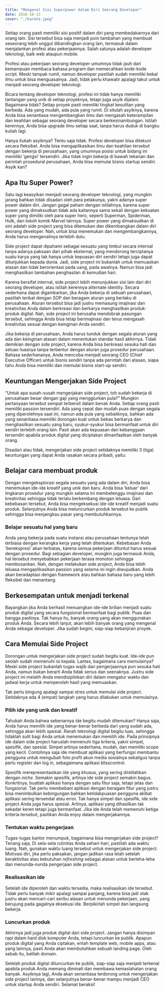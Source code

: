 ```yaml
---
title: "Mengenal Sisi Superpower dalam Diri Seorang Developer"
date: 2016-10-13
cover: "./karate.jpeg"
---
```


Setiap orang pasti memiliki sisi positif dalam diri yang membedakannya dari orang lain. Sisi tersebut bisa saja menjadi poin tambahan yang membuat seseorang lebih unggul dibandingkan orang lain, termasuk dalam menjalankan profesi atau pekerjaannya. Salah satunya adalah developer teknologi, baik web ataupun mobile.

Profesi atau pekerjaan seorang developer umumnya tidak jauh dari kemampuan membaca bahasa program dan memecahkan kode-kode script. Meski tampak rumit, namun developer pastilah sudah memiliki bekal ilmu untuk bisa menguasainya. Jadi, tidak perlu khawatir apalagi takut untuk menjadi seorang developer teknologi.

Bicara tentang developer teknologi, profesi ini tidak hanya memiliki tantangan yang unik di setiap proyeknya, tetapi juga asyik dijalani. Bagaimana tidak? Setiap proyek pasti memiliki tingkat kesulitan yang berbeda. Ada yang mudah, ada pula yang rumit. Di situlah asyiknya, karena Anda bisa senantiasa mengembangkan ilmu dan mengasah keterampilan dan keahlian sebagai seorang developer secara berkesinambungan. Istilah kerennya, Anda bisa upgrade ilmu setiap saat, tanpa harus duduk di bangku kuliah lagi.

Hanya itukah asyiknya? Tentu saja tidak. Profesi developer bisa ditekuni secara fleksibel. Anda bisa mengaplikasikan ilmu dan keahlian tersebut dengan bekerja di perusahaan, yang umumnya posisi untuk bidang ini memiliki ‘gengsi’ tersendiri. Jika tidak ingin bekerja di bawah tekanan dan perintah prosedural perusahaan, Anda bisa memulai bisnis startup sendiri. Asyik kan?

## Apa Itu Super Power?

Satu lagi keasyikan menjadi seorang developer teknologi, yang mungkin jarang bahkan tidak disadari oleh para pelakunya, yakni adanya super power dalam diri. Jangan gagal paham dengan istilahnya, karena super power yang dimaksudkan tidak ada kaitannya sama sekali dengan kekuatan super yang dimiliki oleh para super hero, seperti Superman, Spiderman, Hulk, dan tokoh komik Marvel lainnya. Super power yang dimaksudkan di sini adalah side project yang bisa ditemukan dan dikembangkan dalam diri seorang developer. Nah, untuk bisa menemukan dan mengembangkannya, Anda harus mengenalinya terlebih dulu.

Side project dapat dipahami sebagai sesuatu yang timbul secara internal tanpa adanya paksaan dari pihak eksternal, yang mendorong terciptanya suatu karya yang tak hanya untuk kepuasan diri sendiri tetapi juga dapat ditunjukkan kepada dunia. Jadi, side project ini bukanlah untuk memuaskan atasan dan tidak berorientasi pada uang, pada awalnya. Namun bisa jadi menghasilkan tambahan penghasilan di kemudian hari.

Karena bersifat internal, side project lebih menunjukkan sisi lain dari diri seorang developer, atau istilah kerennya alternate identity. Secara sederhana dapat digambarkan, jika Anda bekerja di sebuah perusahaan, pastilah terikat dengan SOP dan beragam aturan yang berlaku di perusahaan. Aturan tersebut bisa jadi justru memasung imajinasi dan kreativitas Anda dalam berkreasi dan berkarya menghasilkan produk-produk digital. Nah, side project ini berusaha mendobrak pasungan tersebut, sehingga Anda bisa tetap berimajinasi dan terus mengasah kreativitas sesuai dengan keinginan Anda sendiri.

Jika bekerja di perusahaan, Anda harus tunduk dengan segala aturan yang ada dan keinginan atasan dalam menentukan standar hasil akhirnya. Tidak demikian dengan side project, karena Anda bisa berkreasi sesuka hati dan seluas-luasnya tanpa terbentur dengan aturan juga prosedur perusahaan. Bahasa sederhananya, Anda mencoba menjadi seorang CEO (Chief Executive Officer) untuk bisnis sendiri tanpa ada perintah dari atasan, siapa tahu Anda bisa memiliki dan memulai bisnis start-up sendiri.

## Keuntungan Mengerjakan Side Project

“Untuk apa susah-susah mengerjakan side project, toh sudah bekerja di perusahaan besar dengan gaji yang menggiurkan pula?” Mungkin pertanyaan tersebut sempat terbersit dalam benak Anda. Setiap orang pasti memiliki passion tersendiri. Ada yang cepat dan mudah puas dengan segala yang diperolehnya saat ini, namun ada pula yang sebaliknya, bahkan ada yang senantiasa memiliki dorongan kuat untuk bebas berkarya dan menghasilkan sesuatu yang baru, syukur-syukur bisa bermanfaat untuk diri sendiri terlebih orang lain. Pasti akan ada kepuasan dan kebanggaan tersendiri apabila produk digital yang diciptakan dimanfaatkan oleh banyak orang.

Disadari atau tidak, mengerjakan side project setidaknya memiliki 3 (tiga) keuntungan yang dapat Anda rasakan secara pribadi, yaitu:

## Belajar cara membuat produk

Dengan mengeksplorasi segala sesuatu yang ada dalam diri, Anda bisa menemukan ide-ide kreatif yang unik dan baru. Anda bisa ‘keluar’ dari lingkaran prosedur yang mungkin selama ini membelenggu imajinasi dan kreativitas sehingga tidak terlalu berkembang dengan leluasa. Dari kebebasan tersebut, Anda bisa mengeksekusi ide-ide kreatif menjadi suatu produk. Selanjutnya Anda bisa meluncurkan produk tersebut ke publik sehingga bisa menjangkau pasar yang membutuhkannya.

### Belajar sesuatu hal yang baru

Anda yang bekerja pada suatu instansi atau perusahaan tentunya telah terbiasa dengan kerangka kerja yang telah ditentukan. Kebebasan Anda ‘berekspresi’ akan terbatas, karena semua pekerjaan dituntut harus sesuai dengan prosedur. Bagi sebagian developer, mungkin juga termasuk Anda, hal tersebut menyebabkan pekerjaan terasa monoton sehingga membosankan. Nah, dengan melakukan side project, Anda bisa lebih leluasa mengaplikasikan passion yang selama ini ingin diwujudkan. Anda akan beradaptasi dengan framework atau bahkan bahasa baru yang lebih fleksibel dan menantang.

## Berkesempatan untuk menjadi terkenal

Bayangkan jika Anda berhasil menuangkan ide-ide brilian menjadi suatu produk digital yang secara fungsional bermanfaat bagi publik. Puas dan bangga pastinya. Tak hanya itu, banyak orang yang akan menggunakan produk Anda. Secara lebih lanjut, akan lebih banyak orang yang mengenal Anda sebagai developer. Jika sudah begini, siap-siap kebanjiran proyek.

## Cara Memulai Side Project

Dorongan untuk mengerjakan side project sudah begitu kuat. Ide-ide pun seolah sudah memenuhi isi kepala. Lantas, bagaimana cara memulainya? Meski side project bukanlah tugas wajib dan pengerjaannya pun sesuka hati Anda, namun bukan berarti Anda tidak serius dan seenaknya. Justru side project ini melatih Anda mendisiplinkan diri dalam mengatur waktu dan jadwal kerja untuk memperoleh hasil yang memuaskan.

Tak perlu bingung apalagi sampai stres untuk memulai side project. Setidaknya ada 4 (empat) langkah yang harus dilakukan untuk memulainya.

### Pilih ide yang unik dan kreatif

Tahukah Anda bahwa sebenarnya ide begitu mudah ditemukan? Hanya saja, Anda harus memilih ide yang benar-benar berbeda dari yang sudah ada, sehingga akan lebih spesial. Ranah teknologi digital begitu luas, sehingga tidaklah sulit bagi Anda untuk menemukan dan memilih ide. Pada prinsipnya ide dalam side project haruslah memenuhi tiga kriteria, yakni simpel, spesifik, dan spesial. Simpel artinya sederhana, mudah, dan memiliki scope yang kecil. Contohnya saja ide membuat aplikasi yang berfungsi membantu pengguna untuk mengubah foto profil akun media sosialnya sekaligus tanpa perlu register dan log in, sebagaimana aplikasi blisscontrol.

Spesifik merepresentasikan ide yang khusus, yang sering diistilahkan dengan *niche*. Semakin spesifik, artinya ide side project semakin bagus. Konkritnya, buatlah aplikasi hanya dengan satu fitur saja, tetapi jelas dan fungsional. Tak perlu membebani aplikasi dengan beragam fitur yang justru bisa menimbulkan kebingungan bahkan ketidakpuasan pengguna akibat aplikasi sering tersendat atau error. Tak hanya simpel dan spesifik, ide side project Anda juga harus spesial. Artinya, aplikasi yang dihasilkan tak sekadar keren tetapi juga bermanfaat. Jika ide Anda telah memenuhi ketiga kriteria tersebut, pastikan Anda enjoy dalam mengerjakannya.

### Tentukan waktu pengerjaan

Tugas-tugas kantor menumpuk, bagaimana bisa mengerjakan side project? Tenang saja, Di sela-sela rutinitas Anda sehari-hari, pastilah ada waktu luang. Nah, gunakan waktu luang tersebut untuk mengerjakan side project. Motivasi diri, jika perlu paksakan, jangan jadikan rasa lelah setelah beraktivitas atau kebutuhan *refreshing* sebagai alasan untuk berleha-leha dan menunda-nunda pengerjaan side project.

### Realisasikan ide

Setelah ide diperoleh dan waktu tersedia, maka realisasikan ide tersebut. Tidak perlu banyak mikir apalagi sampai panjang, karena bisa jadi otak justru akan mencari-cari seribu alasan untuk menunda pekerjaan, yang berujung pada gagalnya eksekusi ide. Berpikirlah simpel dan langsung bekerja.

### Luncurkan produk

Akhirnya jadi juga produk digital dari side project. Jangan hanya disimpan rapi dalam hard disk komputer Anda, tetapi luncurkan ke publik. Apapun produk digital yang Anda ciptakan, entah template web, mobile apps, atau yang lainnya, pasti Anda akan membutuhkan sebuah landing page. Oleh sebab itu, belilah domain.

Setelah produk digital diluncurkan ke publik, siap-siap saja menjadi terkenal apabila produk Anda memang diminati dan membawa kemaslahatan orang banyak. Asyiknya lagi, Anda akan senantiasa terdorong untuk mengerjakan side project lainnya, dan selanjutnya benar-benar mampu menjadi CEO untuk startup Anda sendiri. Selamat beraksi!
